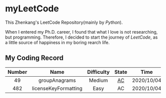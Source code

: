 # myLeetCode

This Zhenkang's LeetCode Repository(mainly by _Python_).

When I entered my Ph.D. career, I found that what I love is not researching, but programming.
Therefore, I decided to start the journey of _LeetCode_, as a little source of happiness in my boring rearch life.

## My Coding Record

| Number |         Name         | Difficulty |                 State                  |    Time    | Classification | Mastery |
| :----: | :------------------: | :--------: | :------------------------------------: | :--------: | :------------: | :-----: |
|   49   |    groupAnagrams     |   Medium   | [AC](./Solution_0049_groupAnagrams.py) | 2020/10/04 |      Hash      |  ★★★★☆  |
|  482   | licenseKeyFormatting |    Easy    |                   AC                   | 2020/10/04 |     String     |  ★★☆☆☆  |
